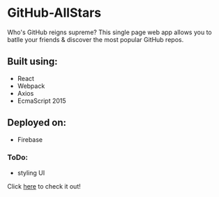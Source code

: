 # GitHub-AllStars
Who's GitHub reigns supreme? This single page web app allows you to batlle your friends & discover the most popular GitHub repos.

## Built using:
* React 
* Webpack
* Axios
* EcmaScript 2015

## Deployed on:
* Firebase

### ToDo:
* styling UI


Click [here]( https://github-battle-dbc9c.firebaseapp.com/) to check it out! 
